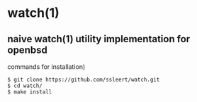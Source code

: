 # watch(1)
## naive watch(1) utility implementation for openbsd

commands for installation)
```
$ git clone https://github.com/ssleert/watch.git
$ cd watch/
$ make install
```
